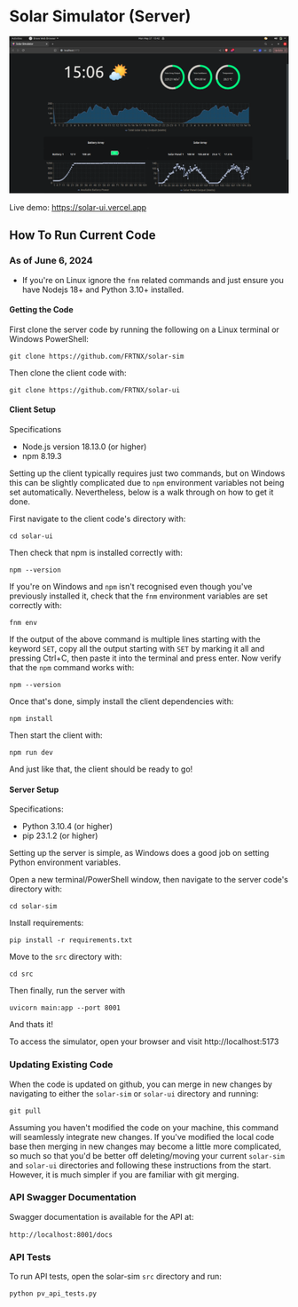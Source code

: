 # Solar Simulator (Server)

[![Solar simulator UI](src/assets/images/solar-sim.png?raw=true "Solar Simulator")](https://github.com/FRTNX/solar-sim/blob/master/src/assets/images/solar-sim.png)

Live demo: https://solar-ui.vercel.app

## How To Run Current Code
### As of June 6, 2024

* If you're on Linux ignore the `fnm` related commands and just ensure you have Nodejs 18+ and Python 3.10+ installed.

#### Getting the Code

First clone the server code by running the following on a Linux terminal or Windows PowerShell:
```
git clone https://github.com/FRTNX/solar-sim
```

Then clone the client code with:
```
git clone https://github.com/FRTNX/solar-ui
```

#### Client Setup

Specifications
 * Node.js version 18.13.0 (or higher)
 * npm 8.19.3

Setting up the client typically requires just two commands, but on Windows this can be slightly complicated due to `npm` environment variables not being set automatically. Nevertheless, below is a walk through on how to get it done.

First navigate to the client code's directory with:
```
cd solar-ui
```

Then check that npm is installed correctly with:
```
npm --version
```

If you're on Windows and `npm` isn't recognised even though you've previously installed it, check that the `fnm` environment variables are set correctly with:
```
fnm env
```
If the output of the above command is multiple lines starting with the keyword `SET`, copy all the output starting with `SET` by marking it all and pressing Ctrl+C, then paste it into the terminal and press enter. Now verify that the `npm` command works with:
```
npm --version
```

Once that's done, simply install the client dependencies with:
```
npm install
```

Then start the client with:
```
npm run dev
```

And just like that, the client should be ready to go!

#### Server Setup

Specifications:
* Python 3.10.4 (or higher)
* pip 23.1.2 (or higher)

Setting up the server is simple, as Windows does a good job on setting Python environment variables.

Open a new terminal/PowerShell window, then navigate to the server code's directory with:
```
cd solar-sim
```

Install requirements:
```
pip install -r requirements.txt
```

Move to the `src` directory with:
```
cd src
```

Then finally, run the server with
```
uvicorn main:app --port 8001
```

And thats it!

To access the simulator, open your browser and visit http://localhost:5173


### Updating Existing Code

When the code is updated on github, you can merge in new changes by navigating to either the `solar-sim` or `solar-ui` directory and running:
```
git pull
```
Assuming you haven't modified the code on your machine, this command will seamlessly integrate new changes. If you've modified the local code base then merging in new changes may become a little more complicated, so much so that you'd be better off deleting/moving your current `solar-sim` and `solar-ui` directories and following these instructions from the start. However, it is much simpler if you are familiar with git merging.

### API Swagger Documentation

Swagger documentation is available for the API at:

`http://localhost:8001/docs`

### API Tests

To run API tests, open the solar-sim `src` directory and run:
```
python pv_api_tests.py
```
